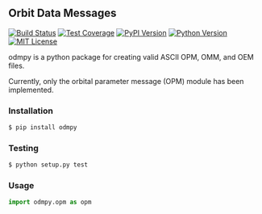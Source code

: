 ## Orbit Data Messages
[![Build Status](http://img.shields.io/travis/RazerM/odmpy.svg?style=flat-square)](https://travis-ci.org/RazerM/odmpy) [![Test Coverage](http://img.shields.io/codecov/c/github/RazerM/odmpy.svg?style=flat-square)](https://codecov.io/github/RazerM/odmpy) [![PyPI Version](http://img.shields.io/pypi/v/odmpy.svg?style=flat-square)](https://pypi.python.org/pypi/odmpy/) [![Python Version](http://img.shields.io/badge/python-3.4%2B-brightgreen.svg?style=flat-square)](https://www.python.org/download/releases/3.4.0/) [![MIT License](http://img.shields.io/badge/license-MIT-blue.svg?style=flat-square)](https://raw.githubusercontent.com/RazerM/odmpy/master/LICENSE)



odmpy is a python package for creating valid ASCII OPM, OMM, and OEM files.

Currently, only the orbital parameter message (OPM) module has been implemented.

### Installation

```bash
$ pip install odmpy
```

### Testing

```bash
$ python setup.py test
```

### Usage

```python
import odmpy.opm as opm
```